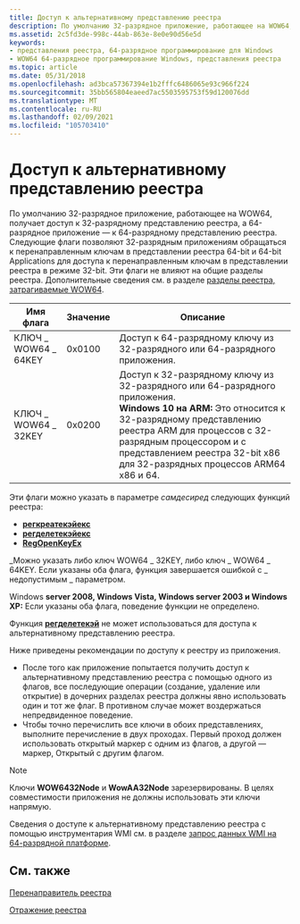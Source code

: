 ```yaml
---
title: Доступ к альтернативному представлению реестра
description: По умолчанию 32-разрядное приложение, работающее на WOW64, получает доступ к 32-разрядному представлению реестра, а 64-разрядное приложение — к 64-разрядному представлению реестра.
ms.assetid: 2c5fd3de-998c-44ab-863e-8e0e90d56e5d
keywords:
- представления реестра, 64-разрядное программирование для Windows
- WOW64 64-разрядное программирование Windows, представления реестра
ms.topic: article
ms.date: 05/31/2018
ms.openlocfilehash: ad3bca57367394e1b2fffc6486065e93c966f224
ms.sourcegitcommit: 35bb565804eaeed7ac5503595753f59d120076dd
ms.translationtype: MT
ms.contentlocale: ru-RU
ms.lasthandoff: 02/09/2021
ms.locfileid: "105703410"
---
```

# <a name="accessing-an-alternate-registry-view"></a>Доступ к альтернативному представлению реестра

По умолчанию 32-разрядное приложение, работающее на WOW64, получает доступ к 32-разрядному представлению реестра, а 64-разрядное приложение — к 64-разрядному представлению реестра. Следующие флаги позволяют 32-разрядным приложениям обращаться к перенаправленным ключам в представлении реестра 64-bit и 64-bit Applications для доступа к перенаправленным ключам в представлении реестра в режиме 32-bit. Эти флаги не влияют на общие разделы реестра. Дополнительные сведения см. в разделе [разделы реестра, затрагиваемые WOW64](shared-registry-keys.md).



| Имя флага         | Значение  | Описание                                                                                                                                                                                                                                       |
|-------------------|--------|---------------------------------------------------------------------------------------------------------------------------------------------------------------------------------------------------------------------------------------------------|
| КЛЮЧ \_ WOW64 \_ 64KEY | 0x0100 | Доступ к 64-разрядному ключу из 32-разрядного или 64-разрядного приложения.                                                                                                                                                                                   |
| КЛЮЧ \_ WOW64 \_ 32KEY | 0x0200 | Доступ к 32-разрядному ключу из 32-разрядного или 64-разрядного приложения.<br/>**Windows 10 на ARM:** Это относится к 32-разрядному представлению реестра ARM для процессов с 32-разрядным процессором и с представлением реестра 32-bit x86 для 32-разрядных процессов ARM64 x86 и 64. |



 

Эти флаги можно указать в параметре *самдесиред* следующих функций реестра:

-   [**регкреатекэйекс**](/windows/desktop/api/winreg/nf-winreg-regcreatekeyexa)
-   [**регделетекэйекс**](/windows/desktop/api/winreg/nf-winreg-regdeletekeyexa)
-   [**RegOpenKeyEx**](/windows/desktop/api/winreg/nf-winreg-regopenkeyexa)

\_Можно указать либо ключ WOW64 \_ 32KEY, либо ключ \_ WOW64 \_ 64KEY. Если указаны оба флага, функция завершается ошибкой с \_ недопустимым \_ параметром.

Windows **server 2008, Windows Vista, Windows server 2003 и Windows XP:** Если указаны оба флага, поведение функции не определено.

Функция [**регделетекэй**](/windows/desktop/api/winreg/nf-winreg-regdeletekeya) не может использоваться для доступа к альтернативному представлению реестра.

Ниже приведены рекомендации по доступу к реестру из приложения.

-   После того как приложение попытается получить доступ к альтернативному представлению реестра с помощью одного из флагов, все последующие операции (создание, удаление или открытие) в дочерних разделах реестра должны явно использовать один и тот же флаг. В противном случае может воздержаться непредвиденное поведение.
-   Чтобы точно перечислить все ключи в обоих представлениях, выполните перечисление в двух проходах. Первый проход должен использовать открытый маркер с одним из флагов, а другой — маркер, Открытый с другим флагом.

> [!Note]  
> Ключи **WOW6432Node** и **WowAA32Node** зарезервированы. В целях совместимости приложения не должны использовать эти ключи напрямую.

 

Сведения о доступе к альтернативному представлению реестра с помощью инструментария WMI см. в разделе [запрос данных WMI на 64-разрядной платформе](/windows/desktop/WmiSdk/requesting-wmi-data-on-a-64-bit-platform).

## <a name="related-topics"></a>См. также

<dl> <dt>

[Перенаправитель реестра](registry-redirector.md)
</dt> <dt>

[Отражение реестра](registry-reflection.md)
</dt> </dl>

 

